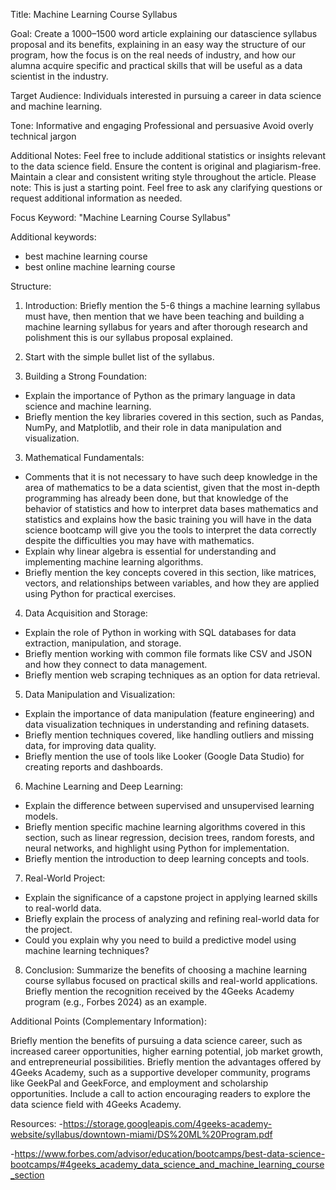Title: Machine Learning Course Syllabus 

Goal: Create a 1000–1500 word article explaining our datascience syllabus proposal and its benefits, explaining in an easy way the structure of our program, how the focus is on the real needs of industry, and how our alumna acquire specific and practical skills that will be useful as a data scientist in the industry.

Target Audience: Individuals interested in pursuing a career in data science and machine learning.

Tone: Informative and engaging
Professional and persuasive
Avoid overly technical jargon


Additional Notes: 
Feel free to include additional statistics or insights relevant to the data science field.
Ensure the content is original and plagiarism-free.
Maintain a clear and consistent writing style throughout the article.
Please note: This is just a starting point. Feel free to ask any clarifying questions or request additional information as needed.

Focus Keyword: "Machine Learning Course Syllabus"

Additional keywords: 
- best machine learning course 
- best online machine learning course

Structure:

1. Introduction: Briefly mention the 5-6 things a machine learning syllabus must have, then mention that we have been teaching and building a machine learning syllabus for years and after thorough research and polishment this is our syllabus proposal explained.

2. Start with the simple bullet list of the syllabus.

3. Building a Strong Foundation:
* Explain the importance of Python as the primary language in data science and machine learning.
* Briefly mention the key libraries covered in this section, such as Pandas, NumPy, and Matplotlib, and their role in data manipulation and visualization.

3. Mathematical Fundamentals:
* Comments that it is not necessary to have such deep knowledge in the area of mathematics to be a data scientist, given that the most in-depth programming has already been done, but that knowledge of the behavior of statistics and how to interpret data bases mathematics and statistics and explains how the basic training you will have in the data science bootcamp will give you the tools to interpret the data correctly despite the difficulties you may have with mathematics.
* Explain why linear algebra is essential for understanding and implementing machine learning algorithms.
* Briefly mention the key concepts covered in this section, like matrices, vectors, and relationships between variables, and how they are applied using Python for practical exercises.

4. Data Acquisition and Storage:
* Explain the role of Python in working with SQL databases for data extraction, manipulation, and storage.
* Briefly mention working with common file formats like CSV and JSON and how they connect to data management.
* Briefly mention web scraping techniques as an option for data retrieval.

5. Data Manipulation and Visualization:
* Explain the importance of data manipulation (feature engineering) and data visualization techniques in understanding and refining datasets.
* Briefly mention techniques covered, like handling outliers and missing data, for improving data quality.
* Briefly mention the use of tools like Looker (Google Data Studio) for creating reports and dashboards.

6. Machine Learning and Deep Learning:
* Explain the difference between supervised and unsupervised learning models.
* Briefly mention specific machine learning algorithms covered in this section, such as linear regression, decision trees, random forests, and neural networks, and highlight using Python for implementation.
* Briefly mention the introduction to deep learning concepts and tools.

7. Real-World Project:
* Explain the significance of a capstone project in applying learned skills to real-world data.
* Briefly explain the process of analyzing and refining real-world data for the project.
* Could you explain why you need to build a predictive model using machine learning techniques?

8. Conclusion: Summarize the benefits of choosing a machine learning course syllabus focused on practical skills and real-world applications. Briefly mention the recognition received by the 4Geeks Academy program (e.g., Forbes 2024) as an example.

Additional Points (Complementary Information):

Briefly mention the benefits of pursuing a data science career, such as increased career opportunities, higher earning potential, job market growth, and entrepreneurial possibilities.
Briefly mention the advantages offered by 4Geeks Academy, such as a supportive developer community, programs like GeekPal and GeekForce, and employment and scholarship opportunities.
Include a call to action encouraging readers to explore the data science field with 4Geeks Academy.




Resources: 
-https://storage.googleapis.com/4geeks-academy-website/syllabus/downtown-miami/DS%20ML%20Program.pdf

-https://www.forbes.com/advisor/education/bootcamps/best-data-science-bootcamps/#4geeks_academy_data_science_and_machine_learning_course_section
